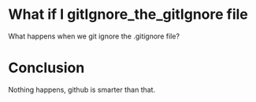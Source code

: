 # What if I gitIgnore_the_gitIgnore file
What happens when we git ignore the .gitignore file?

# Conclusion
Nothing happens, github is smarter than that.
